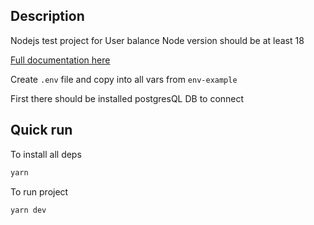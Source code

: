 ## Description <!-- omit in toc -->

Nodejs test project for User balance
Node version should be at least 18

[Full documentation here](/docs/readme.md)

Create `.env` file and copy into all vars from `env-example`

First there should be installed postgresQL DB to connect

## Quick run

To install all deps

```bash
yarn
```

To run project

```bash
yarn dev
```
